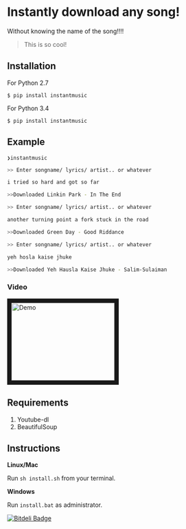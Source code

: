 # Instantly download any song! 

Without knowing the name of the song!!!!

> This is so cool!

## Installation
For Python 2.7

```$ pip install instantmusic```

For Python 3.4

```$ pip install instantmusic```

## Example

```❯instantmusic ```

```zsh
>> Enter songname/ lyrics/ artist.. or whatever

i tried so hard and got so far 

>>Downloaded Linkin Park - In The End
```

```zsh
>> Enter songname/ lyrics/ artist.. or whatever

another turning point a fork stuck in the road

>>Downloaded Green Day - Good Riddance
```

```zsh
>> Enter songname/ lyrics/ artist.. or whatever

yeh hosla kaise jhuke

>>Downloaded Yeh Hausla Kaise Jhuke - Salim-Sulaiman
```

### Video
<a href="http://www.youtube.com/watch?feature=player_embedded&v=iWJcg8pIHMY
" target="_blank"><img src="http://img.youtube.com/vi/iWJcg8pIHMY/0.jpg" 
alt="Demo" width="240" height="180" border="10" /></a>


## Requirements
1. Youtube-dl
2. BeautifulSoup


## Instructions

**Linux/Mac**

Run `sh install.sh` from your terminal.

**Windows**

Run `install.bat` as administrator.



[![Bitdeli Badge](https://d2weczhvl823v0.cloudfront.net/yask123/instant-music-downloader/trend.png)](https://bitdeli.com/free "Bitdeli Badge")

